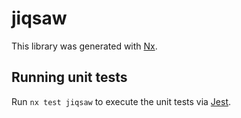 # jiqsaw

This library was generated with [Nx](https://nx.dev).

## Running unit tests

Run `nx test jiqsaw` to execute the unit tests via [Jest](https://jestjs.io).
